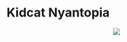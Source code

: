 # Kidcat Nyantopia

<div align="center">
  <img src="https://user-images.githubusercontent.com/114633489/218716492-e3686125-542b-4e56-87e8-68d572917675.png">
</div>

